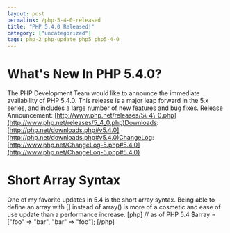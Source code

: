 ```yaml
---
layout: post
permalink: /php-5-4-0-released
title: "PHP 5.4.0 Released!"
category: ["uncategorized"]
tags: php-2 php-update php5 php5-4-0
---
```

# What's New In PHP 5.4.0?
The PHP Development Team would like to announce the immediate availability of PHP 5.4.0. This release is a major leap forward in the 5.x series, and includes a large number of new features and bug fixes. Release Announcement: [http://www.php.net/releases/5\_4\_0.php](http://www.php.net/releases/5_4_0.php)Downloads: [http://php.net/downloads.php#v5.4.0](http://php.net/downloads.php#v5.4.0)ChangeLog: [http://www.php.net/ChangeLog-5.php#5.4.0](http://www.php.net/ChangeLog-5.php#5.4.0)
# Short Array Syntax
One of my favorite updates in 5.4 is the short array syntax. Being able to define an array with [] instead of array() is more of a cosmetic and ease of use update than a performance increase. [php] // as of PHP 5.4 $array = ["foo" => "bar", "bar" => "foo"]; [/php]